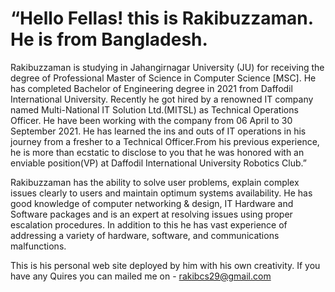 # “Hello Fellas! this is Rakibuzzaman. He is from Bangladesh.
Rakibuzzaman is studying in Jahangirnagar University (JU) for receiving the degree of Professional Master of Science in Computer Science [MSC]. 
He has completed Bachelor of Engineering degree in 2021 from Daffodil International University.
Recently he got hired by a renowned IT company named Multi-National IT Solution Ltd.(MITSL) as Technical Operations Officer.
He have been working with the company from 06 April to 30 September 2021. He has learned the ins and outs of IT operations in his journey from a fresher
to a Technical Officer.From his previous experience, he is more than ecstatic to disclose to you that he was honored with an enviable position(VP) at
Daffodil International University Robotics Club.”

Rakibuzzaman has the ability to solve user problems, explain complex issues clearly to users and maintain optimum systems availability. 
He has good knowledge of computer networking & design, IT Hardware and Software packages and is an expert at resolving issues using proper
escalation procedures. In addition to this he has vast experience of addressing a variety of hardware, software, and communications malfunctions.

This is his personal web site deployed by him with his own creativity.
If you have any Quires you can mailed me on - rakibcs29@gmail.com
